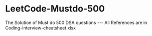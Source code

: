 # LeetCode-Mustdo-500
The Solution of Must do 500 DSA questions
--- All References are in  Coding-Interview-cheatsheet.xlsx
